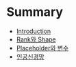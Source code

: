 # Summary

* [Introduction](README.md)
* [Rank와 Shape](rank_and_shape.md)
* [Placeholder와 변수](placeholder_and_var.md)
* [인공신경망](인공신경망.md)

